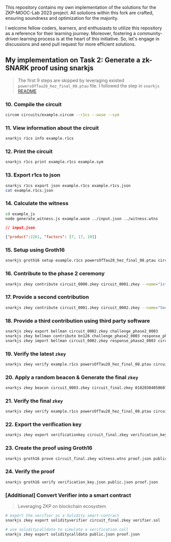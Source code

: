This repository contains my own implementation of the solutions for the ZKP-MOOC-Lab 2023 project. All solutions within this fork are crafted, ensuring soundness and optimization for the majority.

I welcome fellow coders, learners, and enthusiasts to utilize this repository as a reference for their learning journey. Moreover, fostering a community-driven learning process is at the heart of this initiative. So, let's engage in discussions and send pull request for more efficient solutions.


## My implementation on Task 2: Generate a zk-SNARK proof using snarkjs
> The first 9 steps are skipped by leveraging existed `powersOfTau28_hez_final_08.ptau` file. I followed the step in `snarkjs` [README](https://github.com/iden3/snarkjs)

### 10. Compile the circuit

```bash
circom circuits/example.circom --r1cs --wasm --sym
```

### 11. **View information about the circuit**

```bash
snarkjs r1cs info example.r1cs
```

### 12. Print the circuit

```bash
snarkjs r1cs print example.r1cs example.sym
```

### 13. **Export r1cs to json**

```bash
snarkjs r1cs export json example.r1cs example.r1cs.json
cat example.r1cs.json
```

### 14. **Calculate the witness**

```bash
cd example_js
node generate_witness.js example.wasm ../input.json ../witness.wtns
```

```json
// input.json

{"product":2261, "factors": [7, 17, 19]}
```

### 15. Setup using Groth16

```bash
snarkjs groth16 setup example.r1cs powersOfTau28_hez_final_08.ptau circuit_0000.zkey
```

### 16. **Contribute to the phase 2 ceremony**

```bash
snarkjs zkey contribute circuit_0000.zkey circuit_0001.zkey --name="1st Contributor Name" -v
```

### 17. **Provide a second contribution**

```bash
snarkjs zkey contribute circuit_0001.zkey circuit_0002.zkey --name="Second contribution Name" -v
```


### 18. **Provide a third contribution using third party software**

```bash
snarkjs zkey export bellman circuit_0002.zkey challenge_phase2_0003
snarkjs zkey bellman contribute bn128 challenge_phase2_0003 response_phase2_0003 -e="zkpmooc"
snarkjs zkey import bellman circuit_0002.zkey response_phase2_0003 circuit_0003.zkey -n="Third contribution name"
```

### 19. **Verify the latest `zkey`**

```bash
snarkjs zkey verify example.r1cs powersOfTau28_hez_final_08.ptau circuit_0003.zkey
```

### 20. **Apply a random beacon & Generate the final `zkey`**

```bash
snarkjs zkey beacon circuit_0003.zkey circuit_final.zkey 0102030405060708090a0b0c0d0e0f101112131415161718191a1b1c1d1e1f 10 -n="Final Beacon phase2"
```


### 21. **Verify the final `zkey`**

```bash
snarkjs zkey verify example.r1cs powersOfTau28_hez_final_08.ptau circuit_final.zkey
```


### 22. **Export the verification key**

```bash
snarkjs zkey export verificationkey circuit_final.zkey verification_key.json
```


### 23. Create the proof using Groth16

```bash
snarkjs groth16 prove circuit_final.zkey witness.wtns proof.json public.json
```


### 24. Verify the proof

```bash
snarkjs groth16 verify verification_key.json public.json proof.json
```

### [Additional] Convert Verifier into a smart contract

> Leveraging ZKP on blockchain ecosystem

```bash
# export the verifier as a Solidity smart-contract
snarkjs zkey export solidityverifier circuit_final.zkey verifier.sol

# use soliditycalldata to simulate a verification call
snarkjs zkey export soliditycalldata public.json proof.json
```